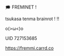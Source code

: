 🗯  FREMINET  !

tsukasa tenma brainrot ! !!

 o(>ω<)o

  UID 727153685

https://fremmi.carrd.co

<!---
bonechewer9000/bonechewer9000 is a ✨ special ✨ repository because its `README.md` (this file) appears on your GitHub profile.
You can click the Preview link to take a look at your changes.
--->
